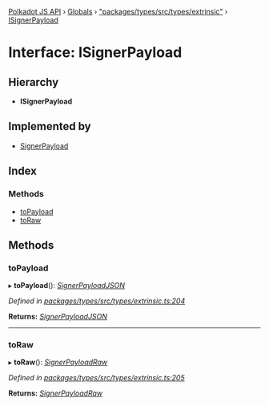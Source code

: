 [Polkadot JS API](../README.md) › [Globals](../globals.md) › ["packages/types/src/types/extrinsic"](../modules/_packages_types_src_types_extrinsic_.md) › [ISignerPayload](_packages_types_src_types_extrinsic_.isignerpayload.md)

# Interface: ISignerPayload

## Hierarchy

* **ISignerPayload**

## Implemented by

* [SignerPayload](../classes/_packages_types_src_extrinsic_signerpayload_.signerpayload.md)

## Index

### Methods

* [toPayload](_packages_types_src_types_extrinsic_.isignerpayload.md#topayload)
* [toRaw](_packages_types_src_types_extrinsic_.isignerpayload.md#toraw)

## Methods

###  toPayload

▸ **toPayload**(): *[SignerPayloadJSON](_packages_types_src_types_extrinsic_.signerpayloadjson.md)*

*Defined in [packages/types/src/types/extrinsic.ts:204](https://github.com/polkadot-js/api/blob/6f092a1818/packages/types/src/types/extrinsic.ts#L204)*

**Returns:** *[SignerPayloadJSON](_packages_types_src_types_extrinsic_.signerpayloadjson.md)*

___

###  toRaw

▸ **toRaw**(): *[SignerPayloadRaw](_packages_types_src_types_extrinsic_.signerpayloadraw.md)*

*Defined in [packages/types/src/types/extrinsic.ts:205](https://github.com/polkadot-js/api/blob/6f092a1818/packages/types/src/types/extrinsic.ts#L205)*

**Returns:** *[SignerPayloadRaw](_packages_types_src_types_extrinsic_.signerpayloadraw.md)*
